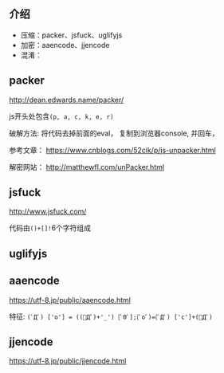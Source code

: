 ## 介绍

- 压缩：packer、jsfuck、uglifyjs
- 加密：aaencode、jjencode
- 混淆：



## packer

http://dean.edwards.name/packer/

js开头处包含`(p, a, c, k, e, r)`

破解方法:  将代码去掉前面的eval， 复制到浏览器console, 并回车， 

参考文章： https://www.cnblogs.com/52cik/p/js-unpacker.html

解密网站： http://matthewfl.com/unPacker.html



## jsfuck

http://www.jsfuck.com/

代码由`()+[]!`6个字符组成



## uglifyjs



## aaencode

https://utf-8.jp/public/aaencode.html

特征: `(ﾟДﾟ) ['o'] = ((ﾟДﾟ)+'_') [ﾟΘﾟ];(ﾟoﾟ)=(ﾟДﾟ) ['c']+(ﾟДﾟ)`



## jjencode

https://utf-8.jp/public/jjencode.html